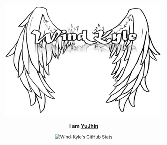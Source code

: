 
<div align="center">
  <img src="/Profile/profile.png" width="550" height="350"/>
  <h3>I am <a href="https://github.com/uJhin">YuJhin</a></h3>
  <img alt="Wind-Kyle's GitHub Stats" src="https://github-readme-stats.vercel.app/api?username=Wind-Kyle&show_icons=true"/>
</div>

<!--
**Wind-Kyle/Wind-Kyle** is a ✨ _special_ ✨ repository because its `README.md` (this file) appears on your GitHub profile.

Here are some ideas to get you started:

- 🔭 I’m currently working on ...
- 🌱 I’m currently learning ...
- 👯 I’m looking to collaborate on ...
- 🤔 I’m looking for help with ...
- 💬 Ask me about ...
- 📫 How to reach me: ...
- 😄 Pronouns: ...
- ⚡ Fun fact: ...
-->
